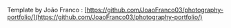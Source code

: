 

Template by João Franco : [https://github.com/JoaoFranco03/photography-portfolio/](https://github.com/JoaoFranco03/photography-portfolio/)

